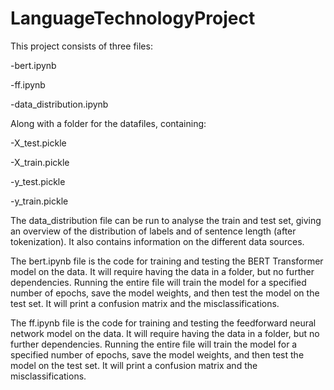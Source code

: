 # LanguageTechnologyProject

This project consists of three files:

-bert.ipynb

-ff.ipynb

-data_distribution.ipynb


Along with a folder for the datafiles, containing:

-X_test.pickle

-X_train.pickle

-y_test.pickle

-y_train.pickle


The data_distribution file can be run to analyse the train and test set, giving an overview of the distribution of labels and of sentence length (after tokenization). It also contains information on the different data sources.


The bert.ipynb file is the code for training and testing the BERT Transformer model on the data. It will require having the data in a folder, but no further dependencies. Running the entire file will train the model for a specified number of epochs, save the model weights, and then test the model on the test set. It will print a confusion matrix and the misclassifications. 


The ff.ipynb file is the code for training and testing the feedforward neural network model on the data. It will require having the data in a folder, but no further dependencies. Running the entire file will train the model for a specified number of epochs, save the model weights, and then test the model on the test set. It will print a confusion matrix and the misclassifications.

